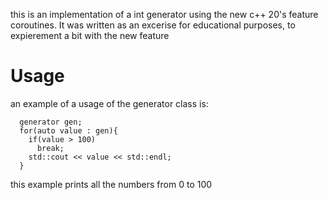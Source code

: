 this is an implementation of a int generator using the new c++ 20's feature coroutines. It was written as an excerise for educational purposes, to expierement a bit with the new feature

# Usage
an example of a usage of the generator class is:
~~~
  generator gen;
  for(auto value : gen){
    if(value > 100)
      break;
    std::cout << value << std::endl;
  }
  ~~~
  this example prints all the numbers from 0 to 100
